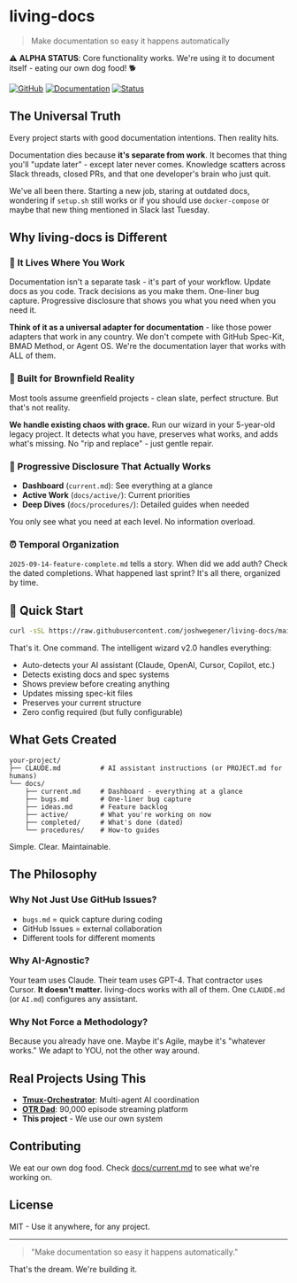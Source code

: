 # living-docs

> Make documentation so easy it happens automatically

⚠️ **ALPHA STATUS**: Core functionality works. We're using it to document itself - eating our own dog food! 🐕

[![GitHub](https://img.shields.io/github/license/joshwegener/living-docs)](LICENSE)
[![Documentation](https://img.shields.io/badge/docs-living-brightgreen)](docs/current.md)
[![Status](https://img.shields.io/badge/status-alpha-orange)](docs/current.md)

## The Universal Truth

Every project starts with good documentation intentions. Then reality hits.

Documentation dies because **it's separate from work**. It becomes that thing you'll "update later" - except later never comes. Knowledge scatters across Slack threads, closed PRs, and that one developer's brain who just quit.

We've all been there. Starting a new job, staring at outdated docs, wondering if `setup.sh` still works or if you should use `docker-compose` or maybe that new thing mentioned in Slack last Tuesday.

## Why living-docs is Different

### 📍 It Lives Where You Work
Documentation isn't a separate task - it's part of your workflow. Update docs as you code. Track decisions as you make them. One-liner bug capture. Progressive disclosure that shows you what you need when you need it.

**Think of it as a universal adapter for documentation** - like those power adapters that work in any country. We don't compete with GitHub Spec-Kit, BMAD Method, or Agent OS. We're the documentation layer that works with ALL of them.

### 🔧 Built for Brownfield Reality
Most tools assume greenfield projects - clean slate, perfect structure. But that's not reality.

**We handle existing chaos with grace.** Run our wizard in your 5-year-old legacy project. It detects what you have, preserves what works, and adds what's missing. No "rip and replace" - just gentle repair.

### 🧠 Progressive Disclosure That Actually Works
- **Dashboard** (`current.md`): See everything at a glance
- **Active Work** (`docs/active/`): Current priorities
- **Deep Dives** (`docs/procedures/`): Detailed guides when needed

You only see what you need at each level. No information overload.

### ⏰ Temporal Organization
`2025-09-14-feature-complete.md` tells a story. When did we add auth? Check the dated completions. What happened last sprint? It's all there, organized by time.

## 🚀 Quick Start

```bash
curl -sSL https://raw.githubusercontent.com/joshwegener/living-docs/main/wizard.sh | bash
```

That's it. One command. The intelligent wizard v2.0 handles everything:
- Auto-detects your AI assistant (Claude, OpenAI, Cursor, Copilot, etc.)
- Detects existing docs and spec systems
- Shows preview before creating anything
- Updates missing spec-kit files
- Preserves your current structure
- Zero config required (but fully configurable)

## What Gets Created

```
your-project/
├── CLAUDE.md          # AI assistant instructions (or PROJECT.md for humans)
└── docs/
    ├── current.md     # Dashboard - everything at a glance
    ├── bugs.md        # One-liner bug capture
    ├── ideas.md       # Feature backlog
    ├── active/        # What you're working on now
    ├── completed/     # What's done (dated)
    └── procedures/    # How-to guides
```

Simple. Clear. Maintainable.

## The Philosophy

### Why Not Just Use GitHub Issues?
- `bugs.md` = quick capture during coding
- GitHub Issues = external collaboration
- Different tools for different moments

### Why AI-Agnostic?
Your team uses Claude. Their team uses GPT-4. That contractor uses Cursor. **It doesn't matter.** living-docs works with all of them. One `CLAUDE.md` (or `AI.md`) configures any assistant.

### Why Not Force a Methodology?
Because you already have one. Maybe it's Agile, maybe it's "whatever works." We adapt to YOU, not the other way around.

## Real Projects Using This

- **[Tmux-Orchestrator](https://github.com/your/tmux-orchestrator)**: Multi-agent AI coordination
- **[OTR Dad](https://github.com/your/otr-dad)**: 90,000 episode streaming platform
- **This project** - We use our own system

## Contributing

We eat our own dog food. Check [docs/current.md](docs/current.md) to see what we're working on.

## License

MIT - Use it anywhere, for any project.

---

> "Make documentation so easy it happens automatically."

That's the dream. We're building it.